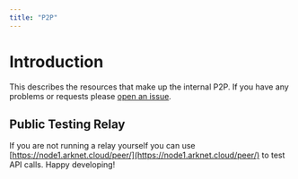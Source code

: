 ```yaml
---
title: "P2P"
---
```


# Introduction

This describes the resources that make up the internal P2P. If you have any problems or requests please [open an issue](https://github.com/ArkEcosystem/core/issues/new/choose).

## Public Testing Relay

If you are not running a relay yourself you can use [https://node1.arknet.cloud/peer/](https://node1.arknet.cloud/peer/) to test API calls. Happy developing!
